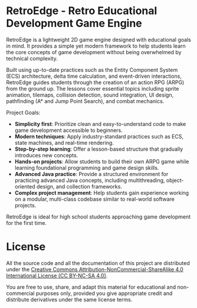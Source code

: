# RetroEdge - Retro Educational Development Game Engine

RetroEdge is a lightweight 2D game engine designed with educational goals in mind. It provides a simple yet modern framework to help students learn the core concepts of game development without being overwhelmed by technical complexity.

Built using up-to-date practices such as the Entity Component System (ECS) architecture, delta time calculation, and event-driven interactions, RetroEdge guides students through the creation of an action RPG (ARPG) from the ground up. The lessons cover essential topics including sprite animation, tilemaps, collision detection, sound integration, UI design, pathfinding (A* and Jump Point Search), and combat mechanics.

Project Goals:

- **Simplicity first**: Prioritize clean and easy-to-understand code to make game development accessible to beginners.
- **Modern techniques**: Apply industry-standard practices such as ECS, state machines, and real-time rendering.
- **Step-by-step learning**: Offer a lesson-based structure that gradually introduces new concepts.
- **Hands-on projects**: Allow students to build their own ARPG game while learning foundational programming and game design skills.
- **Advanced Java practice**: Provide a structured environment for practicing advanced Java concepts, including multithreading, object-oriented design, and collection frameworks.
- **Complex project management**: Help students gain experience working on a modular, multi-class codebase similar to real-world software projects.

RetroEdge is ideal for high school students approaching game development for the first time.

# License
All the source code and all the documentation of this project are distributed under the [Creative Commons Attribution-NonCommercial-ShareAlike 4.0 International License (CC BY-NC-SA 4.0)](https://creativecommons.org/licenses/by-nc-sa/4.0/deed.en). 

You are free to use, share, and adapt this material for educational and non-commercial purposes only, provided you give appropriate credit and distribute derivatives under the same license terms.

